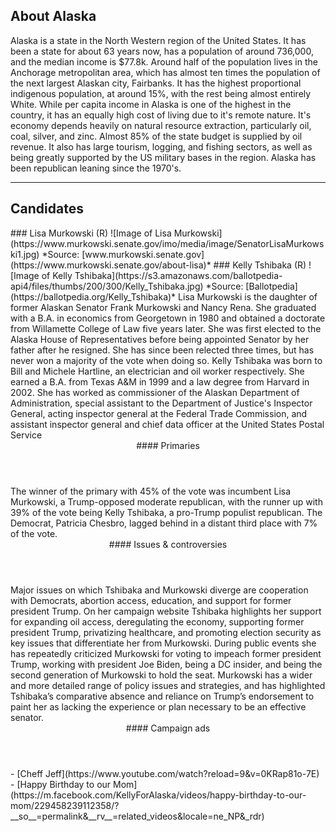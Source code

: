 ## About Alaska
Alaska is a state in the North Western region of the United States. It has been a state for about 63 years now, has a population of around 736,000, and the median income is $77.8k. Around half of the population lives in the Anchorage metropolitan area, which has almost ten times the population of the next largest Alaskan city, Fairbanks. It has the highest proportional indigenous population, at around 15%, with the rest being almost entirely White. While per capita income in Alaska is one of the highest in the country, it has an equally high cost of living due to it's remote nature. It's economy depends heavily on natural resource extraction, particularly oil, coal, silver, and zinc. Almost 85% of the state budget is supplied by oil revenue. It also has large tourism, logging, and fishing sectors, as well as being greatly supported by the US military bases in the region. Alaska has been republican leaning since the 1970's. 

---
 
## Candidates

<Grid>
  <Box>
    ### Lisa Murkowski (R)
    ![Image of Lisa Murkowski](https://www.murkowski.senate.gov/imo/media/image/SenatorLisaMurkowski1.jpg)
    *Source: [www.murkowski.senate.gov](https://www.murkowski.senate.gov/about-lisa)*
  </Box>
  <Box>
    ### Kelly Tshibaka (R)
    ![Image of Kelly Tshibaka](https://s3.amazonaws.com/ballotpedia-api4/files/thumbs/200/300/Kelly_Tshibaka.jpg)
    *Source: [Ballotpedia](https://ballotpedia.org/Kelly_Tshibaka)*
  </Box>

  <Box>
    Lisa Murkowski is the daughter of former Alaskan Senator Frank Murkowski and Nancy Rena. She graduated with a B.A. in economics from  Georgetown in 1980 and obtained a doctorate from Willamette College of Law five years later. She was first elected to the Alaska House of Representatives before being appointed Senator by her father after he resigned. She has since been relected three times, but has never won a majority of the vote when doing so.
  </Box>
  <Box>
    Kelly Tshibaka was born to Bill and Michele Hartline, an electrician and oil worker respectively. She earned a B.A. from Texas A&M in 1999 and a law degree from Harvard in 2002. She has worked as commissioner of the Alaskan Department of Administration, special assistant to the Department of Justice's Inspector General, acting inspector general at the Federal Trade Commission, and assistant inspector general and chief data officer at the United States Postal Service
  </Box>

  <Header>
    #### Primaries
  </Header>
  <WideBox>
    The winner of the primary with 45% of the vote was incumbent Lisa Murkowski, a Trump-opposed moderate republican, with the runner up with 39% of the vote being Kelly Tshibaka, a pro-Trump populist republican. The Democrat, Patricia Chesbro, lagged behind in a distant third place with 7% of the vote.
  </WideBox>

  <Header>
    #### Issues & controversies
  </Header>

  <WideBox>
    Major issues on which Tshibaka and Murkowski diverge are cooperation with Democrats, abortion access, education, and support for former president Trump. On her campaign website Tshibaka highlights her support for expanding oil access, deregulating the economy, supporting former president Trump, privatizing healthcare, and promoting election security as key issues that differentiate her from Murkowski. During public events she has repeatedly criticized Murkowski for voting to impeach former president Trump, working with president Joe Biden, being a DC insider, and being the second generation of Murkowski to hold the seat. Murkowski has a wider and more detailed range of policy issues and strategies, and has highlighted Tshibaka’s comparative absence and reliance on Trump’s endorsement to paint her as lacking the experience or plan necessary to be an effective senator.
  </WideBox>
 
  <Header>
    #### Campaign ads
  </Header>
  <Box>
    - [Cheff Jeff](https://www.youtube.com/watch?reload=9&v=0KRap81o-7E)
  </Box>
  <Box>
    - [Happy Birthday to our Mom](https://m.facebook.com/KellyForAlaska/videos/happy-birthday-to-our-mom/229458239112358/?__so__=permalink&__rv__=related_videos&locale=ne_NP&_rdr)
  </Box>
</Grid>
